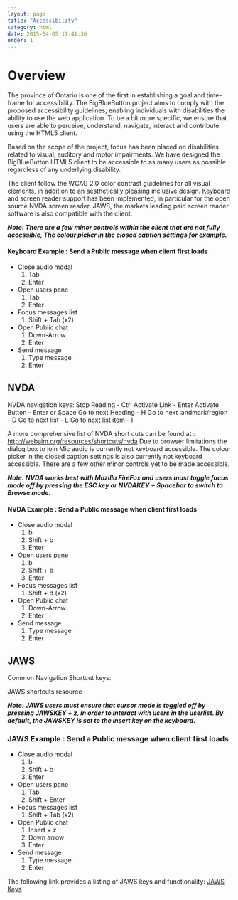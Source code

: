 ```yaml
---
layout: page
title: "Accessibility"
category: html
date: 2015-04-05 11:41:36
order: 1
---
```



# Overview 

The province of Ontario is one of the first in establishing a goal and time-frame for accessibility. The BigBlueButton project aims to comply with the proposed accessibility guidelines, enabling individuals 
with disabilities the ability to use the web application. To be a bit more specific, we ensure that users are able to perceive, understand, navigate, interact and contribute using the HTML5 client.

Based on the scope of the project, focus has been placed on disabilities related to visual, auditory and motor impairments. 
We have designed the BigBlueButton HTML5 client to be accessible to as many users as possible regardless of any underlying disability.

The client follow the WCAG 2.0 color contrast guidelines for all visual elements, in addition to an aesthetically pleasing inclusive design. 
Keyboard and screen reader support has been implemented, in particular for the open source NVDA screen reader. JAWS, the markets leading paid screen reader software is also compatible with the client.

***Note:
There are a few minor controls within the client that are not fully accessible, The colour picker in the closed caption settings for example.***

#### Keyboard Example : Send a Public message when client first loads

* Close audio modal
  1. Tab
  2. Enter
* Open users pane
  1. Tab
  2. Enter
* Focus messages list
  1. Shift + Tab (x2)
* Open Public chat
  1. Down-Arrow
  2. Enter
* Send message
  1. Type message
  2. Enter

## NVDA 

NVDA navigation keys:
Stop Reading                    -  Ctrl
Activate Link                   -  Enter
Activate Button                 -  Enter or Space
Go to next Heading              -  H
Go to next landmark/region      -  D
Go to next list                 -  L
Go to next list item            -  I

A more comprehensive list of NVDA short cuts can be found at : http://webaim.org/resources/shortcuts/nvda
Due to browser limitations the dialog box to join Mic audio is currently not keyboard accessible. The colour picker in the closed caption settings is also currently not keyboard accessible. There are a few other minor controls yet to be made accessible.

***Note: NVDA works best with Mozilla FireFox and users must toggle focus mode off by pressing the ESC key or NVDAKEY + Spacebar to switch to Browse mode.***

#### NVDA Example : Send a Public message when client first loads 

* Close audio modal
  1. b
  2. Shift + b
  2. Enter
* Open users pane
  1. b
  2. Shift + b
  3. Enter
* Focus messages list
  1. Shift + d (x2)
* Open Public chat
  1. Down-Arrow
  2. Enter
* Send message
  1. Type message
  2. Enter


## JAWS

Common Navigation Shortcut keys:

JAWS shortcuts resource

***Note: JAWS users must ensure that cursor mode is toggled off by pressing JAWSKEY + z, in order to interact with users in the userlist. By default, the JAWSKEY is set to the insert key on the keyboard.***

### JAWS Example : Send a Public message when client first loads

* Close audio modal
  1. b
  2. Shift + b
  3. Enter
* Open users pane
  1. Tab
  2. Shift + Enter
* Focus messages list
  1. Shift + Tab (x2)
* Open Public chat
  1. Insert + z
  2. Down arrow
  2. Enter
* Send message
  1. Type message
  2. Enter

The following link provides a listing of JAWS keys and functionality:
[JAWS Keys](https://webaim.org/resources/shortcuts/jaws)